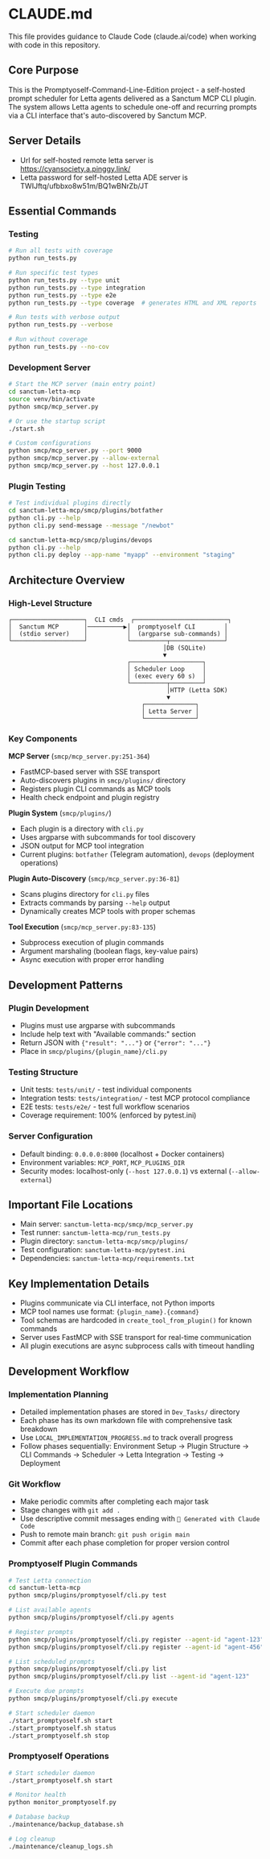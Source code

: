 # CLAUDE.md

This file provides guidance to Claude Code (claude.ai/code) when working with code in this repository.

## Core Purpose

This is the Promptyoself-Command-Line-Edition project - a self-hosted prompt scheduler for Letta agents delivered as a Sanctum MCP CLI plugin. The system allows Letta agents to schedule one-off and recurring prompts via a CLI interface that's auto-discovered by Sanctum MCP.

## Server Details

- Url for self-hosted remote letta server is https://cyansociety.a.pinggy.link/
- Letta password for self-hosted Letta ADE server is TWIJftq/ufbbxo8w51m/BQ1wBNrZb/JT

## Essential Commands

### Testing
```bash
# Run all tests with coverage
python run_tests.py

# Run specific test types
python run_tests.py --type unit
python run_tests.py --type integration 
python run_tests.py --type e2e
python run_tests.py --type coverage  # generates HTML and XML reports

# Run tests with verbose output
python run_tests.py --verbose

# Run without coverage
python run_tests.py --no-cov
```

### Development Server
```bash
# Start the MCP server (main entry point)
cd sanctum-letta-mcp
source venv/bin/activate
python smcp/mcp_server.py

# Or use the startup script
./start.sh

# Custom configurations
python smcp/mcp_server.py --port 9000
python smcp/mcp_server.py --allow-external
python smcp/mcp_server.py --host 127.0.0.1
```

### Plugin Testing
```bash
# Test individual plugins directly
cd sanctum-letta-mcp/smcp/plugins/botfather
python cli.py --help
python cli.py send-message --message "/newbot"

cd sanctum-letta-mcp/smcp/plugins/devops
python cli.py --help
python cli.py deploy --app-name "myapp" --environment "staging"
```

## Architecture Overview

### High-Level Structure
```
┌────────────────────┐  CLI cmds  ┌──────────────────────────┐
│  Sanctum MCP       │──────────▶│  promptyoself CLI        │
│  (stdio server)    │           │  (argparse sub‑commands) │
└────────────────────┘           └──────────┬───────────────┘
                                           │DB (SQLite)
                                           ▼
                                 ┌────────────────────┐
                                 │ Scheduler Loop     │
                                 │ (exec every 60 s)  │
                                 └──────────┬─────────┘
                                            │HTTP (Letta SDK)
                                            ▼
                                     ┌──────────────┐
                                     │ Letta Server │
                                     └──────────────┘
```

### Key Components

**MCP Server** (`smcp/mcp_server.py:251-364`)
- FastMCP-based server with SSE transport
- Auto-discovers plugins in `smcp/plugins/` directory
- Registers plugin CLI commands as MCP tools
- Health check endpoint and plugin registry

**Plugin System** (`smcp/plugins/`)
- Each plugin is a directory with `cli.py`
- Uses argparse with subcommands for tool discovery
- JSON output for MCP tool integration
- Current plugins: `botfather` (Telegram automation), `devops` (deployment operations)

**Plugin Auto-Discovery** (`smcp/mcp_server.py:36-81`)
- Scans plugins directory for `cli.py` files
- Extracts commands by parsing `--help` output
- Dynamically creates MCP tools with proper schemas

**Tool Execution** (`smcp/mcp_server.py:83-135`)
- Subprocess execution of plugin commands
- Argument marshaling (boolean flags, key-value pairs)
- Async execution with proper error handling

## Development Patterns

### Plugin Development
- Plugins must use argparse with subcommands
- Include help text with "Available commands:" section
- Return JSON with `{"result": "..."}` or `{"error": "..."}`
- Place in `smcp/plugins/{plugin_name}/cli.py`

### Testing Structure
- Unit tests: `tests/unit/` - test individual components
- Integration tests: `tests/integration/` - test MCP protocol compliance  
- E2E tests: `tests/e2e/` - test full workflow scenarios
- Coverage requirement: 100% (enforced by pytest.ini)

### Server Configuration
- Default binding: `0.0.0.0:8000` (localhost + Docker containers)
- Environment variables: `MCP_PORT`, `MCP_PLUGINS_DIR`
- Security modes: localhost-only (`--host 127.0.0.1`) vs external (`--allow-external`)

## Important File Locations

- Main server: `sanctum-letta-mcp/smcp/mcp_server.py`
- Test runner: `sanctum-letta-mcp/run_tests.py`
- Plugin directory: `sanctum-letta-mcp/smcp/plugins/`
- Test configuration: `sanctum-letta-mcp/pytest.ini`
- Dependencies: `sanctum-letta-mcp/requirements.txt`

## Key Implementation Details

- Plugins communicate via CLI interface, not Python imports
- MCP tool names use format: `{plugin_name}.{command}`
- Tool schemas are hardcoded in `create_tool_from_plugin()` for known commands
- Server uses FastMCP with SSE transport for real-time communication
- All plugin executions are async subprocess calls with timeout handling

## Development Workflow

### Implementation Planning
- Detailed implementation phases are stored in `Dev_Tasks/` directory
- Each phase has its own markdown file with comprehensive task breakdown
- Use `LOCAL_IMPLEMENTATION_PROGRESS.md` to track overall progress
- Follow phases sequentially: Environment Setup → Plugin Structure → CLI Commands → Scheduler → Letta Integration → Testing → Deployment

### Git Workflow
- Make periodic commits after completing each major task
- Stage changes with `git add .`
- Use descriptive commit messages ending with `🤖 Generated with Claude Code`
- Push to remote main branch: `git push origin main`
- Commit after each phase completion for proper version control

### Promptyoself Plugin Commands
```bash
# Test Letta connection
cd sanctum-letta-mcp
python smcp/plugins/promptyoself/cli.py test

# List available agents
python smcp/plugins/promptyoself/cli.py agents

# Register prompts
python smcp/plugins/promptyoself/cli.py register --agent-id "agent-123" --prompt "Daily check" --cron "0 9 * * *"
python smcp/plugins/promptyoself/cli.py register --agent-id "agent-456" --prompt "Every 5 minutes" --every "5m"

# List scheduled prompts
python smcp/plugins/promptyoself/cli.py list
python smcp/plugins/promptyoself/cli.py list --agent-id "agent-123"

# Execute due prompts
python smcp/plugins/promptyoself/cli.py execute

# Start scheduler daemon
./start_promptyoself.sh start
./start_promptyoself.sh status
./start_promptyoself.sh stop
```

### Promptyoself Operations
```bash
# Start scheduler daemon
./start_promptyoself.sh start

# Monitor health
python monitor_promptyoself.py

# Database backup
./maintenance/backup_database.sh

# Log cleanup
./maintenance/cleanup_logs.sh
```